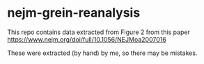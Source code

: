 
# nejm-grein-reanalysis

<!-- badges: start -->
<!-- badges: end -->

This repo contains data extracted from Figure 2 from this paper https://www.nejm.org/doi/full/10.1056/NEJMoa2007016

These were extracted (by hand) by me, so there may be mistakes.

